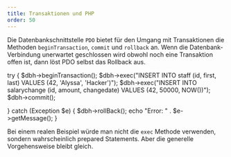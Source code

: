 ```yaml
---
title: Transaktionen und PHP
order: 50
---
```


<script>document.location="/php-db-optimierung/transaktionen-und-php/";</script>

Die Datenbankschnittstelle `PDO` bietet für den Umgang mit Transaktionen die
Methoden `beginTransaction`, `commit` und `rollback` an.  Wenn die
Datenbank-Verbindung unerwartet geschlossen wird obwohl noch eine Transaktion
offen ist, dann löst PDO selbst das Rollback aus.

<php caption="Beispiel für Transaktion mit Fehlerbehandlung">
try {
  $dbh->beginTransaction();
  $dbh->exec("INSERT INTO staff (id, first, last) VALUES (42, 'Alyssa', 'Hacker')");
  $dbh->exec("INSERT INTO salarychange (id, amount, changedate) VALUES (42, 50000, NOW())");
  $dbh->commit();
  
} catch (Exception $e) {
  $dbh->rollBack();
  echo "Error: " . $e->getMessage();
}
</php>

Bei einem realen Beispiel würde man nicht die `exec` Methode verwenden,
sondern wahrscheinlich prepared Statements. Aber die generelle Vorgehensweise
bleibt gleich.

